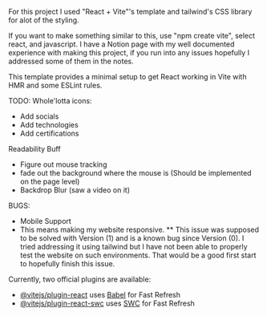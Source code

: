 For this project I used "React + Vite"'s template and tailwind's CSS library for alot of the styling. 

If you want to make something similar to this, use "npm create vite", select react, and javascript. 
I have a Notion page with my well documented experience with making this project, if you run into any issues hopefully I addressed some of them in the notes. 

This template provides a minimal setup to get React working in Vite with HMR and some ESLint rules.

TODO:
Whole'lotta icons:
- Add socials
- Add technologies
- Add certifications

Readability Buff
- Figure out mouse tracking
- fade out the background where the mouse is
(Should be implemented on the page level)
- Backdrop Blur
(saw a video on it)

BUGS:
- Mobile Support
- This means making my website responsive.
  ** This issue was supposed to be solved with Version (1) and is a known bug since Version (0). I tried addressing it using tailwind but I have not been able to properly test the website on such environments. That would be a good first start to hopefully finish this issue. 

 
Currently, two official plugins are available:

- [@vitejs/plugin-react](https://github.com/vitejs/vite-plugin-react/blob/main/packages/plugin-react/README.md) uses [Babel](https://babeljs.io/) for Fast Refresh
- [@vitejs/plugin-react-swc](https://github.com/vitejs/vite-plugin-react-swc) uses [SWC](https://swc.rs/) for Fast Refresh